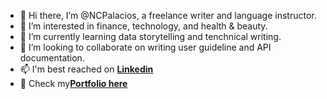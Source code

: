 - 👋 Hi there, I’m @NCPalacios, a freelance writer and language instructor.
- 👀 I’m interested in finance, technology, and health & beauty.
- 🌱 I’m currently learning data storytelling and tenchnical writing.
- 💞️ I’m looking to collaborate on writing user guideline and API documentation.
- 📫 I'm best reached on [**Linkedin**](https://www.linkedin.com/in/novi-rezeki-bec-359a4810a/)
- 🌱 Check my[**Portfolio here**](https://medium.com/@novicp28)
<!---
NCPalacios/NCPalacios is a ✨ special ✨ repository because its `README.md` (this file) appears on your GitHub profile.
You can click the Preview link to take a look at your changes.
--->
